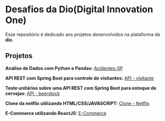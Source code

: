 # Desafios da Dio(Digital Innovation One)
Esse repositório é dedicado aos projetos desenvolvidos na plataforma da **dio**.

## Projetos

**Análise de Dados com Python e Pandas:** [Acidentes-SP](https://github.com/D-Morais/dio-desafios-github/blob/main/An%C3%A1lise%20de%20dados/Acidentes_SP.ipynb)

**API REST com Spring Boot para controle de visitantes:** [API - visitante](https://github.com/D-Morais/dio-desafios-github/tree/main/API%20-%20visitante)

**Teste unitários sobre uma API REST com Spring Boot para estoque de cervejas:** [API - beerstock](https://github.com/D-Morais/dio-desafios-github/tree/main/API%20-%20beerstock)

**Clone da netflix utilizando HTML/CSS/JAVASCRIPT:** [Clone - Netflix](https://github.com/D-Morais/clone-netflix)

**E-Commerce utilizando ReactJS:** [E-Commerce](https://github.com/D-Morais/e-commerce)
